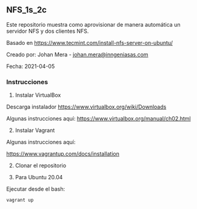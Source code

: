 ## NFS_1s_2c


Este repositorio muestra como aprovisionar de manera automática un servidor NFS y dos clientes NFS.

Basado en https://www.tecmint.com/install-nfs-server-on-ubuntu/

Creado por: Johan Mera - johan.mera@inngeniasas.com

Fecha: 2021-04-05

### Instrucciones

1. Instalar VirtualBox

Descarga instalador
https://www.virtualbox.org/wiki/Downloads

Algunas instrucciones aquí:
https://www.virtualbox.org/manual/ch02.html

2. Instalar Vagrant 

Algunas instrucciones aquí:

https://www.vagrantup.com/docs/installation

2. Clonar el repositorio

3. Para Ubuntu 20.04

Ejecutar desde el bash:

<code>vagrant up</code>
